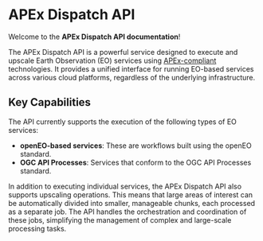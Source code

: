 # APEx Dispatch API

Welcome to the **APEx Dispatch API documentation**!

The APEx Dispatch API is a powerful service designed to execute and upscale Earth Observation (EO) services using [APEx-compliant](https://esa-apex.github.io/apex_documentation/propagation/service_development.html) technologies. It provides a unified interface for running EO-based services across various cloud platforms, regardless of the underlying infrastructure.

## Key Capabilities
The API currently supports the execution of the following types of EO services:

* **openEO-based services**: These are workflows built using the openEO standard.
* **OGC API Processes**: Services that conform to the OGC API Processes standard.

In addition to executing individual services, the APEx Dispatch API also supports upscaling operations. This means that large areas of interest can be automatically divided into smaller, manageable chunks, each processed as a separate job. The API handles the orchestration and coordination of these jobs, simplifying the management of complex and large-scale processing tasks.